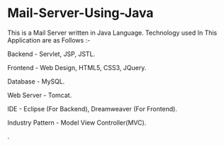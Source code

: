 # Mail-Server-Using-Java

This is a Mail Server written in Java Language. Technology used In This Application are as Follows :-

Backend - Servlet, JSP, JSTL.

Frontend - Web Design, HTML5, CSS3, JQuery.

Database - MySQL.

Web Server - Tomcat.

IDE - Eclipse (For Backend), Dreamweaver (For Frontend).

Industry Pattern - Model View Controller(MVC).












































































































































































































































































































































































.











































































































































































































